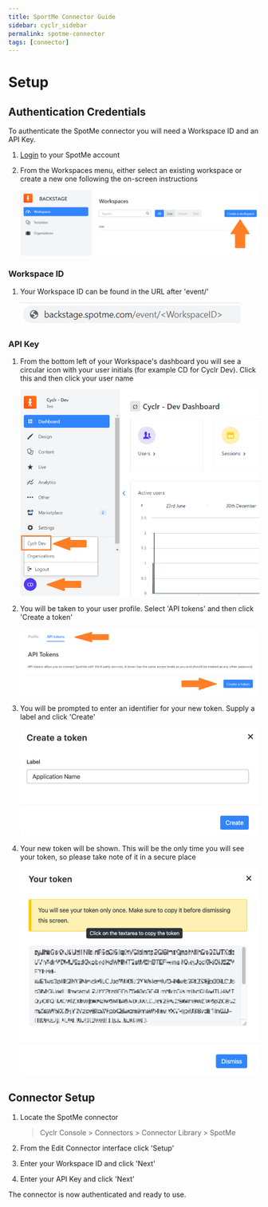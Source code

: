 ```yaml
---
title: SportMe Connector Guide
sidebar: cyclr_sidebar
permalink: spotme-connector
tags: [connector]
---
```


# Setup

## Authentication Credentials

To authenticate the SpotMe connector you will need a Workspace ID and an API Key.

1. [Login](https://backstage.spotme.com/) to your SpotMe account

2. From the Workspaces menu, either select an existing workspace or create a new one following the on-screen instructions

   ![workspace menu](./images/spotme_interface_1.png)

### Workspace ID

1. Your Workspace ID can be found in the URL after 'event/'

   ![workspace id](./images/spotme_interface_2.png)

### API Key

1. From the bottom left of your Workspace's dashboard you will see a circular icon with your user initials (for example CD for Cyclr Dev). Click this and then click your user name

   ![user menu](./images/spotme_interface_3.png)

2. You will be taken to your user profile. Select 'API tokens' and then click 'Create a token'

   ![token menu](./images/spotme_interface_4.png)

3. You will be prompted to enter an identifier for your new token. Supply a label and click 'Create'

   ![create token](./images/spotme_interface_5.png)

4. Your new token will be shown. This will be the only time you will see your token, so please take note of it in a secure place

   ![token](./images/spotme_interface_6.png)

## Connector Setup

1. Locate the SpotMe connector

   > Cyclr Console > Connectors > Connector Library > SpotMe

2. From the Edit Connector interface click 'Setup'

3. Enter your Workspace ID and click 'Next'

4. Enter your API Key and click 'Next'

The connector is now authenticated and ready to use.
